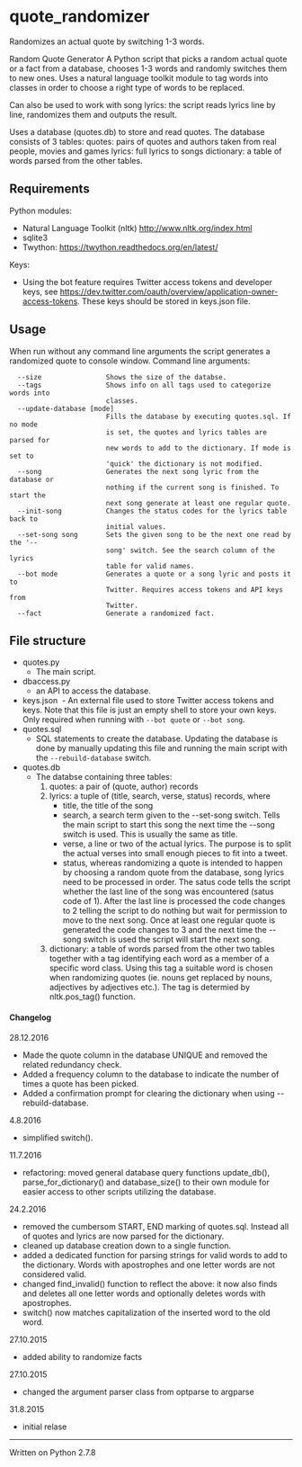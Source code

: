 # quote_randomizer
Randomizes an actual quote by switching 1-3 words.

Random Quote Generator
A Python script that picks a random actual quote or a fact from a database, chooses 1-3 words and randomly
switches them to new ones. Uses a natural language toolkit module to tag
words into classes in order to choose a right type of words to be replaced.

Can also be used to work with song lyrics: the script reads lyrics line
by line, randomizes them and outputs the result.

Uses a database (quotes.db) to store and read quotes. The database consists
of 3 tables:
quotes: pairs of quotes and authors taken from real people, movies and
        games
lyrics: full lyrics to songs
dictionary: a table of words parsed from the other tables.


## Requirements

Python modules:
 * Natural Language Toolkit (nltk)
     http://www.nltk.org/index.html
 * sqlite3
 * Twython:
     https://twython.readthedocs.org/en/latest/

Keys:
 * Using the bot feature requires Twitter access tokens and developer keys, see https://dev.twitter.com/oauth/overview/application-owner-access-tokens. These keys should be stored in keys.json file.


## Usage

When run without any command line arguments the script generates a randomized quote to console window.
Command line arguments:

```
  --size                Shows the size of the databse.
  --tags                Shows info on all tags used to categorize words into
                        classes.
  --update-database [mode]
                        Fills the database by executing quotes.sql. If no mode
                        is set, the quotes and lyrics tables are parsed for
                        new words to add to the dictionary. If mode is set to
                        'quick' the dictionary is not modified.
  --song                Generates the next song lyric from the database or
                        nothing if the current song is finished. To start the
                        next song generate at least one regular quote.
  --init-song           Changes the status codes for the lyrics table back to
                        initial values.
  --set-song song       Sets the given song to be the next one read by the '--
                        song' switch. See the search column of the lyrics
                        table for valid names.
  --bot mode            Generates a quote or a song lyric and posts it to
                        Twitter. Requires access tokens and API keys from
                        Twitter.
  --fact                Generate a randomized fact.

```


## File structure

* quotes.py
  - The main script.
* dbaccess.py
  - an API to access the database.
* keys.json
  - An external file used to store Twitter access tokens and keys. Note that this file is just an empty shell to store your own keys. Only required when running with ```--bot quote``` or ```--bot song```.
* quotes.sql
  - SQL statements to create the database. Updating the database is done by manually updating this file and running the main script with the ```--rebuild-database``` switch.
* quotes.db
  - The databse containing three tables:
    1. quotes: a pair of (quote, author) records
    2. lyrics: a tuple of (title, search, verse, status) records, where
       * title, the title of the song
       * search, a search term given to the --set-song switch. Tells the main script to start this song the next time the --song switch is used. This is usually the same as title.
       * verse, a line or two of the actual lyrics. The purpose is to split the actual verses into small enough pieces to fit into a tweet.
       * status, whereas randomizing a quote is intended to happen by choosing a random quote from the database, song lyrics need to be processed in order. The satus code tells the script whether the last line of the song was encountered (satus code of 1). After the last line is processed the code changes to 2 telling the script to do nothing but wait for permission to move to the next song. Once at least one regular quote is generated the code changes to 3 and the next time the --song switch is used the script will start the next song.
    3. dictionary: a table of words parsed from the other two tables together with a tag identifying each word as a member of a specific word class. Using this tag a suitable word is chosen when randomizing quotes (ie. nouns get replaced by nouns, adjectives by adjectives etc.). The tag is determied by nltk.pos_tag() function.


#### Changelog
28.12.2016
* Made the quote column in the database UNIQUE and removed the related redundancy check.
* Added a frequency column to the database to indicate the number of times a quote has been picked.
* Added a confirmation prompt for clearing the dictionary when using --rebuild-database.

4.8.2016
* simplified switch().

11.7.2016
* refactoring: moved general database query functions update_db(), parse_for_dictionary() and database_size() to their own module for easier access to other scripts utilizing the database.

24.2.2016
* removed the cumbersom START, END marking of quotes.sql. Instead all of quotes and lyrics are now parsed for the dictionary.
* cleaned up database creation down to a single function.
* added a dedicated function for parsing strings for valid words to add to the dictionary. Words with apostrophes and one letter words are not considered valid.
* changed find_invalid() function to reflect the above: it now also finds and deletes all one letter words and optionally deletes words with apostrophes.
* switch() now matches capitalization of the inserted word to the old word.

27.10.2015
* added ability to randomize facts

27.10.2015
* changed the argument parser class from optparse to argparse

31.8.2015
* initial relase

___
Written on Python 2.7.8

